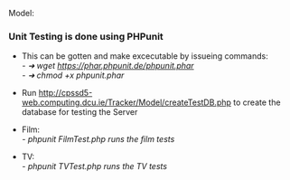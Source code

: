 Model:

### Unit Testing is done using PHPunit 
* This can be gotten and make excecutable by issueing commands:<br />
 _- ➜ wget https://phar.phpunit.de/phpunit.phar_ <br />
 _- ➜ chmod +x phpunit.phar_ <br />

* Run http://cpssd5-web.computing.dcu.ie/Tracker/Model/createTestDB.php to create the database for testing the Server<br />

* Film: <br />
_- phpunit FilmTest.php runs the film tests_ <br />

* TV: <br />
_- phpunit TVTest.php runs the TV tests_ <br />



